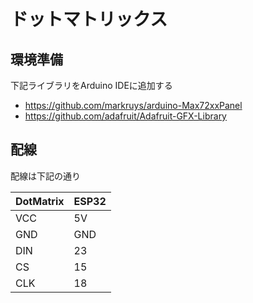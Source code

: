 # ドットマトリックス

## 環境準備

下記ライブラリをArduino IDEに追加する

* https://github.com/markruys/arduino-Max72xxPanel
* https://github.com/adafruit/Adafruit-GFX-Library


## 配線

配線は下記の通り

| DotMatrix | ESP32 |
| --------- | ----- |
| VCC       | 5V    |
| GND       | GND   |
| DIN       | 23    |
| CS        | 15    |
| CLK       | 18    |
